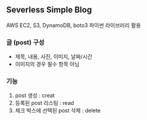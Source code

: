 ## Severless Simple Blog
 AWS EC2, S3, DynamoDB, boto3 파이썬 라이브러리 활용

### 글 (post) 구성
* 제목, 내용, 사진, 이미지, 날짜/시간<br>
* 이미지의 경우 필수 항목 아님

### 기능
1. post 생성 : creat
2. 등록된 post 리스팅 : read
3. 체크 박스에 선택된 post 삭제 : delete


